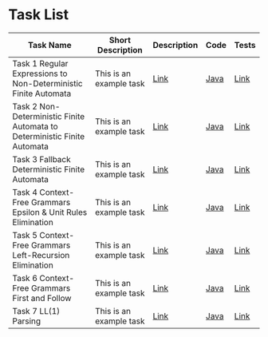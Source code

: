 # Task List

| Task Name | Short Description | Description | Code | Tests |
| --- | --- | --- | --- | --- |
| Task 1 Regular Expressions to Non-Deterministic Finite Automata | This is an example task | [Link](https://github.com/mahmoudjobeel1/Compilers-Lab-Tasks/tree/master/src/main/java/csen1002/descriptions/task1) | [Java](https://github.com/mahmoudjobeel1/Compilers-Lab-Tasks/tree/master/src/main/java/csen1002/main/task1) | [Link](https://github.com/mahmoudjobeel1/Compilers-Lab-Tasks/tree/master/src/main/java/csen1002/tests/task1) |
| Task 2 Non-Deterministic Finite Automata to Deterministic Finite Automata | This is an example task | [Link](https://github.com/mahmoudjobeel1/Compilers-Lab-Tasks/tree/master/src/main/java/csen1002/descriptions/task2) | [Java](https://github.com/mahmoudjobeel1/Compilers-Lab-Tasks/tree/master/src/main/java/csen1002/main/task2) | [Link](https://github.com/mahmoudjobeel1/Compilers-Lab-Tasks/tree/master/src/main/java/csen1002/tests/task2) |
| Task 3 Fallback Deterministic Finite Automata | This is an example task | [Link](https://github.com/mahmoudjobeel1/Compilers-Lab-Tasks/tree/master/src/main/java/csen1002/descriptions/task3) | [Java](https://github.com/mahmoudjobeel1/Compilers-Lab-Tasks/tree/master/src/main/java/csen1002/main/task3) | [Link](https://github.com/mahmoudjobeel1/Compilers-Lab-Tasks/tree/master/src/main/java/csen1002/tests/task3) |
| Task 4 Context-Free Grammars Epsilon & Unit Rules Elimination | This is an example task | [Link](https://github.com/mahmoudjobeel1/Compilers-Lab-Tasks/tree/master/src/main/java/csen1002/descriptions/task4) | [Java](https://github.com/mahmoudjobeel1/Compilers-Lab-Tasks/tree/master/src/main/java/csen1002/main/task4) | [Link](https://github.com/mahmoudjobeel1/Compilers-Lab-Tasks/tree/master/src/main/java/csen1002/tests/task4) |
| Task 5 Context-Free Grammars Left-Recursion Elimination | This is an example task | [Link](https://github.com/mahmoudjobeel1/Compilers-Lab-Tasks/tree/master/src/main/java/csen1002/descriptions/task5) | [Java](https://github.com/mahmoudjobeel1/Compilers-Lab-Tasks/tree/master/src/main/java/csen1002/main/task5) | [Link](https://github.com/mahmoudjobeel1/Compilers-Lab-Tasks/tree/master/src/main/java/csen1002/tests/task5) |
| Task 6 Context-Free Grammars First and Follow | This is an example task | [Link](https://github.com/mahmoudjobeel1/Compilers-Lab-Tasks/tree/master/src/main/java/csen1002/descriptions/task6) | [Java](https://github.com/mahmoudjobeel1/Compilers-Lab-Tasks/tree/master/src/main/java/csen1002/main/task6) | [Link](https://github.com/mahmoudjobeel1/Compilers-Lab-Tasks/tree/master/src/main/java/csen1002/tests/task6) |
| Task 7 LL(1) Parsing | This is an example task | [Link](https://github.com/mahmoudjobeel1/Compilers-Lab-Tasks/tree/master/src/main/java/csen1002/descriptions/task7) | [Java](https://github.com/mahmoudjobeel1/Compilers-Lab-Tasks/tree/master/src/main/java/csen1002/main/task7) | [Link](https://github.com/mahmoudjobeel1/Compilers-Lab-Tasks/tree/master/src/main/java/csen1002/tests/task7) |

